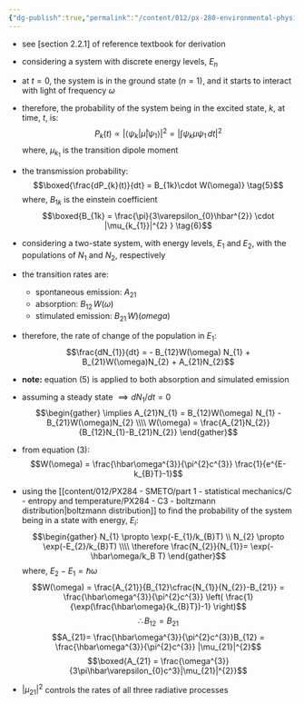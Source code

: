```yaml
---
{"dg-publish":true,"permalink":"/content/012/px-280-environmental-physics/b-light-and-matter/px-280-b4-einstein-coefficient/","noteIcon":"1","created":"2025-01-13T12:21:26.780+00:00","updated":"2025-01-13T13:52:10.357+00:00"}
---
```


- see [section 2.2.1] of reference textbook for derivation

- considering a system with discrete energy levels, $E_n$
- at $t=0$, the system is in the ground state $(n=1)$, and it starts to interact with light of frequency $\omega$
- therefore, the probability of the system being in the excited state, $k$, at time, $t$, is:
$$P_{k}(t) \propto \bigg| \langle{\psi_{k} | \hat\mu | \psi_{1}\rangle}\bigg|^{2} = \bigg| \int \psi_{k}  \mu \psi_{1}\,dt \bigg|^{2}$$
	where, $\mu_{k_{1}}$ is the transition dipole moment

- the transmission probability:
$$\boxed{\frac{dP_{k}(t)}{dt} = B_{1k}\cdot W(\omega)} \tag{5}$$
	where, $B_{1k}$ is the einstein coefficient
$$\boxed{B_{1k} = \frac{\pi}{3\varepsilon_{0}\hbar^{2}} \cdot |\mu_{k_{1}}|^{2} } \tag{6}$$
- considering a two-state system, with energy levels, $E_{1}$ and $E_{2}$, with the populations of $N_{1}$ and $N_{2}$, respectively
- the transition rates are:
	- spontaneous emission: $A_{21}$
	- absorption: $B_{12}\, W(\omega)$
	- stimulated emission: $B_{21}\, W)(omega)$

- therefore, the rate of change of the population in $E_1:$
$$\frac{dN_{1}}{dt} = - B_{12}W(\omega) N_{1} + B_{21}W(\omega)N_{2} + A_{21}N_{2}$$
- **note:** equation $(5)$ is applied to both absorption and simulated emission

- assuming a steady state $\implies dN_{1}/dt =0$
$$\begin{gather}
\implies A_{21}N_{1} = B_{12}W(\omega) N_{1} - B_{21}W(\omega)N_{2} \\\\
W(\omega) = \frac{A_{21}N_{2}}{B_{12}N_{1}-B_{21}N_{2}}
\end{gather}$$
- from equation $(3):$
$$W(\omega) = \frac{\hbar\omega^{3}}{\pi^{2}c^{3}}  \frac{1}{e^{E-k_{B}T}-1}$$

- using the [[content/012/PX284 - SMETO/part 1 - statistical mechanics/C - entropy and temperature/PX284 - C3 - boltzmann distribution\|boltzmann distribution]] to find the probability of the system being in a state with energy, $E_i:$
$$\begin{gather}
N_{1} \propto \exp(-E_{1}/k_{B}T) \\
N_{2} \propto \exp(-E_{2}/k_{B}T) \\\\
\therefore \frac{N_{2}}{N_{1}}= \exp(-\hbar\omega/k_B T)
\end{gather}$$
	where, $E_2-E_1=\hbar\omega$
$$W(\omega) = \frac{A_{21}}{B_{12}\cfrac{N_{1}}{N_{2}}-B_{21}} = \frac{\hbar\omega^{3}}{\pi^{2}c^{3}} \left( \frac{1}{\exp(\frac{\hbar\omega}{k_{B}T})-1} \right)$$
$$\therefore B_{12}= B_{21}$$
$$A_{21}= \frac{\hbar\omega^{3}}{\pi^{2}c^{3}}B_{12} =  \frac{\hbar\omega^{3}}{\pi^{2}c^{3}} |\mu_{21}|^{2}$$
$$\boxed{A_{21} = \frac{\omega^{3}}{3\pi\hbar\varepsilon_{0}c^3}|\mu_{21}|^{2}}$$
- $|\mu_{21}|^{2}$ controls the rates of all three radiative processes
